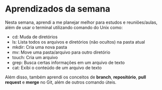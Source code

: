 # Aprendizados da semana

Nesta semana, aprendi a me planejar melhor para estudos e reuniões/aulas, além de
usar o terminal utilizando comando do Unix como:

- cd: Muda de diretórios
- ls: Lista todos os arquivos e diretórios (não ocultos) na pasta atual
- mkdir: Cria uma nova pasta
- mv: Move uma pasta/arquivo para outro diretório
- touch: Cria um arquivo
- grep: Busca certas informações em um arquivo de texto
- cat: Exibi o conteúdo de um arquivo de texto

Além disso, também aprendi os conceitos de **branch**, **repositório**, **pull request** e **merge** no Git, além de outros comando úteis.
